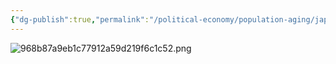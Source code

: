 ```yaml
---
{"dg-publish":true,"permalink":"/political-economy/population-aging/japan/"}
---
```


![968b87a9eb1c77912a59d219f6c1c52.png](/img/user/968b87a9eb1c77912a59d219f6c1c52.png)


